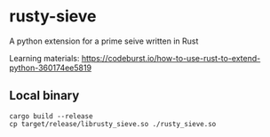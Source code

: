 # rusty-sieve
A python extension for a prime seive written in Rust

Learning materials: 
https://codeburst.io/how-to-use-rust-to-extend-python-360174ee5819

## Local binary
```
cargo build --release
cp target/release/librusty_sieve.so ./rusty_sieve.so
```